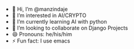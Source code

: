 - 👋 Hi, I’m @manzindaje
- 👀 I’m interested in AI/CRYPTO
- 🌱 I’m currently learning AI with python
- 💞️ I’m looking to collaborate on Django Projects
- 😄 Pronouns: he/his/him
- ⚡ Fun fact: I use emacs

<!---
manzindaje/manzindaje is a ✨ special ✨ repository because its `README.md` (this file) appears on your GitHub profile.
You can click the Preview link to take a look at your changes.
--->

